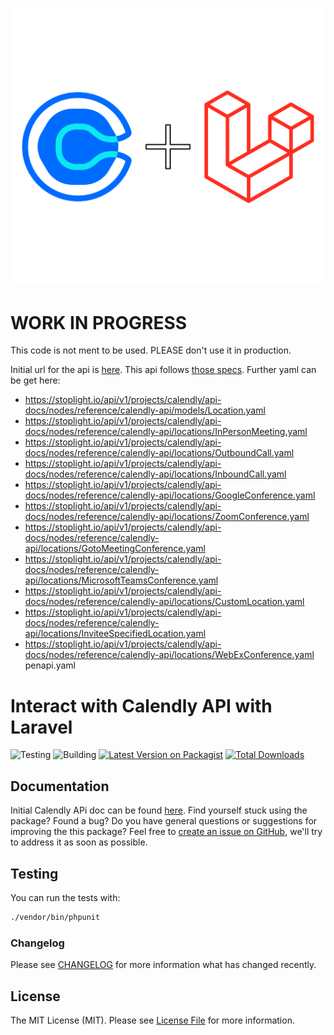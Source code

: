 <p align="center"><img src="/art/logo.svg" alt="Social Card of Laravel Calendly"></p>

# WORK IN PROGRESS

This code is not ment to be used. PLEASE don't use it in production.

Initial url for the api is [here](https://stoplight.io/api/v1/projects/calendly/api-docs/nodes/reference/calendly-api/openapi.yaml).
This api follows [those specs](https://stoplight.io/api/v1/projects/calendly/api-docs/nodes/reference/calendly-api/openapi.yaml).
Further yaml can be get here:
- https://stoplight.io/api/v1/projects/calendly/api-docs/nodes/reference/calendly-api/models/Location.yaml
- https://stoplight.io/api/v1/projects/calendly/api-docs/nodes/reference/calendly-api/locations/InPersonMeeting.yaml
- https://stoplight.io/api/v1/projects/calendly/api-docs/nodes/reference/calendly-api/locations/OutboundCall.yaml
- https://stoplight.io/api/v1/projects/calendly/api-docs/nodes/reference/calendly-api/locations/InboundCall.yaml
- https://stoplight.io/api/v1/projects/calendly/api-docs/nodes/reference/calendly-api/locations/GoogleConference.yaml
- https://stoplight.io/api/v1/projects/calendly/api-docs/nodes/reference/calendly-api/locations/ZoomConference.yaml
- https://stoplight.io/api/v1/projects/calendly/api-docs/nodes/reference/calendly-api/locations/GotoMeetingConference.yaml
- https://stoplight.io/api/v1/projects/calendly/api-docs/nodes/reference/calendly-api/locations/MicrosoftTeamsConference.yaml
- https://stoplight.io/api/v1/projects/calendly/api-docs/nodes/reference/calendly-api/locations/CustomLocation.yaml
- https://stoplight.io/api/v1/projects/calendly/api-docs/nodes/reference/calendly-api/locations/InviteeSpecifiedLocation.yaml
- https://stoplight.io/api/v1/projects/calendly/api-docs/nodes/reference/calendly-api/locations/WebExConference.yaml
penapi.yaml
# Interact with Calendly API with Laravel

![Testing](https://github.com/typedin/laravel-calendly/actions/workflows/main.yml/badge.svg?style=flat-square) ![Building](https://github.com/typedin/laravel-calendly/actions/workflows/generate.yml/badge.svg?style=flat-square) [![Latest Version on Packagist](https://img.shields.io/packagist/v/typedin/laravel-calendly.svg?style=flat-square)](https://packagist.org/packages/typedin/laravel-calendly) [![Total Downloads](https://img.shields.io/packagist/dt/typedin/laravel-calendly.svg?style=flat-square)](https://packagist.org/packages/typedin/laravel-calendly)

## Documentation
Initial Calendly APi doc can be found [here](https://developer.calendly.com/api-docs).
Find yourself stuck using the package? Found a bug? Do you have general questions or suggestions for improving the this package? Feel free to [create an issue on GitHub](https://github.com/typedin/laravel-calendly/issues), we'll try to address it as soon as possible.

## Testing

You can run the tests with:

```bash
./vendor/bin/phpunit
```

### Changelog

Please see [CHANGELOG](CHANGELOG.md) for more information what has changed recently.

## License

The MIT License (MIT). Please see [License File](LICENSE.md) for more information.
